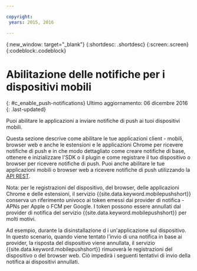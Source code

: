 ```yaml
---

copyright:
 years: 2015, 2016

---
```


{:new_window: target="_blank"}
{:shortdesc: .shortdesc}
{:screen:.screen}
{:codeblock:.codeblock}

# Abilitazione delle notifiche per i dispositivi mobili
{: #c_enable_push-notifications}
Ultimo aggiornamento: 06 dicembre 2016
{: .last-updated}

Puoi abilitare le applicazioni a inviare notifiche di push ai tuoi dispositivi mobili.

Questa sezione descrive come abilitare le tue applicazioni client - mobili, browser web e anche le estensioni e le applicazioni Chrome per ricevere notifiche di push e in che modo dettagliato come creare notifiche di base, ottenere e inizializzare l'SDK o il plugin e come registrare il tuo dispositivo o browser per ricevere notifiche di push. Puoi anche abilitare le tue applicazioni mobili o browser web a ricevere notifiche di push utilizzando la [API REST](t_restapi.html).

Nota: per le registrazioni del dispositivo, del browser, delle applicazioni Chrome e delle estensioni, il servizio {{site.data.keyword.mobilepushshort}} conserva un riferimento univoco ai token emessi dai provider di notifica -
APNs per Apple o FCM per Google. I token possono essere annullati dal provider di notifica del servizio {{site.data.keyword.mobilepushshort}} per molti motivi. 

Ad esempio, durante la disinstallazione d i un'applicazione sul dispositivo. In questo scenario, quando viene tentato l'invio di una notifica in base ai provider, la risposta del dispositivo viene annullata, il servizio {{site.data.keyword.mobilepushshort}} rimuoverà le registrazioni del dispositivo o del browser web. Ciò impedirà i seguenti tentativi di invio della notifica ai dispositivi annullati.
